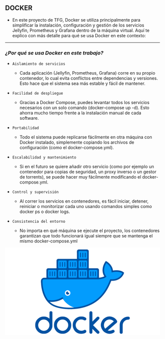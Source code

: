 ## DOCKER

- En este proyecto de TFG, Docker se utiliza principalmente para simplificar la instalación, configuración y gestión de los servicios Jellyfin, Prometheus y Grafana dentro de la máquina virtual. Aquí te explico con más detalle para qué se usa Docker en este contexto:

---

### *¿Por qué se usa Docker en este trabajo?*

- `Aislamiento de servicios`
    - Cada aplicación (Jellyfin, Prometheus, Grafana) corre en su propio contenedor, lo cual evita conflictos entre dependencias y versiones. Esto hace que el sistema sea más estable y fácil de mantener.

- `Facilidad de despliegue`
    - Gracias a Docker Compose, puedes levantar todos los servicios necesarios con un solo comando (docker-compose up -d). Esto ahorra mucho tiempo frente a la instalación manual de cada software.

- `Portabilidad`
    - Todo el sistema puede replicarse fácilmente en otra máquina con Docker instalado, simplemente copiando los archivos de configuración (como el docker-compose.yml).

- `Escalabilidad y mantenimiento`
    - Si en el futuro se quiere añadir otro servicio (como por ejemplo un contenedor para copias de seguridad, un proxy inverso o un gestor de torrents), se puede hacer muy fácilmente modificando el docker-compose.yml.

- `Control y supervisión`
    - Al correr los servicios en contenedores, es fácil iniciar, detener, reiniciar o monitorizar cada uno usando comandos simples como docker ps o docker logs.

- `Consistencia del entorno`
    - No importa en qué máquina se ejecute el proyecto, los contenedores garantizan que todo funcionará igual siempre que se mantenga el mismo docker-compose.yml

![DOCKER](/MainFolder/img/docker.png)
